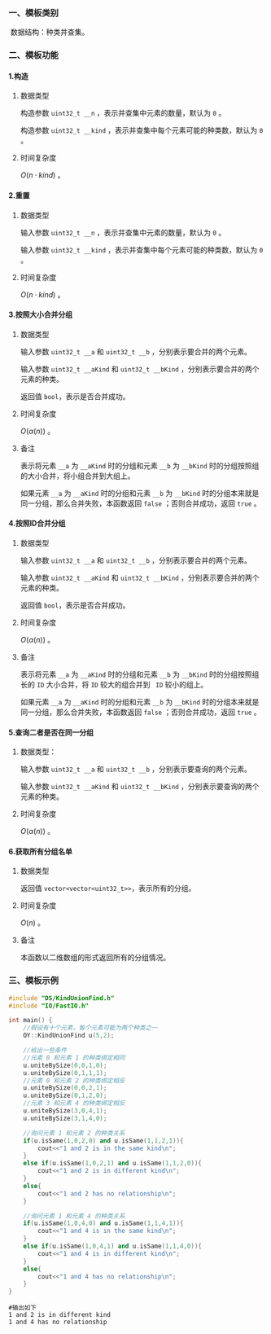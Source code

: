 ### 一、模板类别

​	数据结构：种类并查集。

### 二、模板功能


#### 1.构造

1. 数据类型

   构造参数 `uint32_t __n` ，表示并查集中元素的数量，默认为 `0` 。

   构造参数 `uint32_t __kind` ，表示并查集中每个元素可能的种类数，默认为 `0` 。

2. 时间复杂度

   $O(n\cdot kind)$ 。

#### 2.重置

1. 数据类型

   输入参数 `uint32_t __n` ，表示并查集中元素的数量，默认为 `0` 。

   输入参数 `uint32_t __kind` ，表示并查集中每个元素可能的种类数，默认为 `0` 。

2. 时间复杂度

   $O(n\cdot kind)$ 。

#### 3.按照大小合并分组

1. 数据类型

   输入参数 `uint32_t __a`  和 `uint32_t __b` ，分别表示要合并的两个元素。

   输入参数 `uint32_t __aKind`  和 `uint32_t __bKind` ，分别表示要合并的两个元素的种类。

   返回值 `bool`，表示是否合并成功。

2. 时间复杂度

   $O(\alpha(n))$ 。
   
3. 备注

   表示将元素 `__a` 为 `__aKind` 时的分组和元素 `__b` 为 `__bKind` 时的分组按照组的大小合并，将小组合并到大组上。

   如果元素 `__a` 为 `__aKind` 时的分组和元素 `__b` 为 `__bKind` 时的分组本来就是同一分组，那么合并失败，本函数返回 `false` ；否则合并成功，返回 `true` 。

#### 4.按照ID合并分组

1. 数据类型

   输入参数 `uint32_t __a`  和 `uint32_t __b` ，分别表示要合并的两个元素。

   输入参数 `uint32_t __aKind`  和 `uint32_t __bKind` ，分别表示要合并的两个元素的种类。

   返回值 `bool`，表示是否合并成功。

2. 时间复杂度

   $O(\alpha(n))$ 。
   
3. 备注

   表示将元素 `__a` 为 `__aKind` 时的分组和元素 `__b` 为 `__bKind` 时的分组按照组长的 `ID` 大小合并，将 `ID` 较大的组合并到 ` ID` 较小的组上。

   如果元素 `__a` 为 `__aKind` 时的分组和元素 `__b` 为 `__bKind` 时的分组本来就是同一分组，那么合并失败，本函数返回 `false` ；否则合并成功，返回 `true` 。

#### 5.查询二者是否在同一分组

1. 数据类型：

   输入参数 `uint32_t __a`  和 `uint32_t __b` ，分别表示要查询的两个元素。

   输入参数 `uint32_t __aKind`  和 `uint32_t __bKind` ，分别表示要查询的两个元素的种类。

2. 时间复杂度

   $O(\alpha(n))$ 。

#### 6.获取所有分组名单

1. 数据类型

   返回值 `vector<vector<uint32_t>>`，表示所有的分组。

2. 时间复杂度

   $O(n)$ 。

3. 备注

   本函数以二维数组的形式返回所有的分组情况。


### 三、模板示例

```c++
#include "DS/KindUnionFind.h"
#include "IO/FastIO.h"

int main() {
    //假设有十个元素，每个元素可能为两个种类之一
    OY::KindUnionFind u(5,2);

    //给出一些条件
    //元素 0 和元素 1 的种类绑定相同
    u.uniteBySize(0,0,1,0);
    u.uniteBySize(0,1,1,1);
    //元素 0 和元素 2 的种类绑定相反
    u.uniteBySize(0,0,2,1);
    u.uniteBySize(0,1,2,0);
    //元素 3 和元素 4 的种类绑定相反
    u.uniteBySize(3,0,4,1);
    u.uniteBySize(3,1,4,0);

    //询问元素 1 和元素 2 的种类关系
    if(u.isSame(1,0,2,0) and u.isSame(1,1,2,1)){
        cout<<"1 and 2 is in the same kind\n";
    }
    else if(u.isSame(1,0,2,1) and u.isSame(1,1,2,0)){
        cout<<"1 and 2 is in different kind\n";
    }
    else{
        cout<<"1 and 2 has no relationship\n";
    }

    //询问元素 1 和元素 4 的种类关系
    if(u.isSame(1,0,4,0) and u.isSame(1,1,4,1)){
        cout<<"1 and 4 is in the same kind\n";
    }
    else if(u.isSame(1,0,4,1) and u.isSame(1,1,4,0)){
        cout<<"1 and 4 is in different kind\n";
    }
    else{
        cout<<"1 and 4 has no relationship\n";
    }
}
```

```
#输出如下
1 and 2 is in different kind
1 and 4 has no relationship

```

